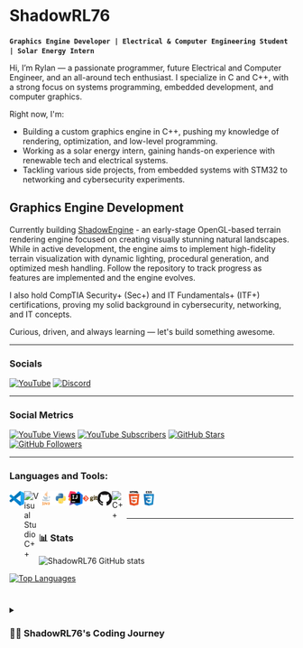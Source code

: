 # ShadowRL76

**`Graphics Engine Developer | Electrical & Computer Engineering Student | Solar Energy Intern`**

Hi, I’m Rylan — a passionate programmer, future Electrical and Computer Engineer, and an all-around tech enthusiast. I specialize in C and C++, with a strong focus on systems programming, embedded development, and computer graphics.

Right now, I'm:
- Building a custom graphics engine in C++, pushing my knowledge of rendering, optimization, and low-level programming.
- Working as a solar energy intern, gaining hands-on experience with renewable tech and electrical systems.
- Tackling various side projects, from embedded systems with STM32 to networking and cybersecurity experiments.

## Graphics Engine Development
Currently building [ShadowEngine](https://github.com/ShadowRL76/ShadowEngine) - an early-stage OpenGL-based terrain rendering engine focused on creating visually stunning natural landscapes. While in active development, the engine aims to implement high-fidelity terrain visualization with dynamic lighting, procedural generation, and optimized mesh handling. Follow the repository to track progress as features are implemented and the engine evolves.

I also hold CompTIA Security+ (Sec+) and IT Fundamentals+ (ITF+) certifications, proving my solid background in cybersecurity, networking, and IT concepts.

Curious, driven, and always learning — let's build something awesome.


---
### Socials

[![YouTube](https://img.shields.io/badge/YouTube-Subscribe-red?style=for-the-badge&logo=youtube)](https://www.youtube.com/channel/UCetCzxQEy0gsbkWNrjp3VRA)
[![Discord](https://img.shields.io/badge/Discord-Join-blue?style=for-the-badge&logo=discord)](-----------)

---

### Social Metrics

[![YouTube Views](https://img.shields.io/youtube/views/UCetCzxQEy0gsbkWNrjp3VRA?label=YouTube%20Views&style=for-the-badge&logo=youtube)](https://www.youtube.com/channel/UCetCzxQEy0gsbkWNrjp3VRA)
[![YouTube Subscribers](https://img.shields.io/youtube/channel/subscribers/UCetCzxQEy0gsbkWNrjp3VRA?label=YouTube%20Subscribers&style=for-the-badge&logo=youtube)](https://www.youtube.com/channel/UCetCzxQEy0gsbkWNrjp3VRA)
[![GitHub Stars](https://img.shields.io/github/stars/ShadowRL76/YourRepository?style=for-the-badge&logo=github)](https://github.com/ShadowRL76)
[![GitHub Followers](https://img.shields.io/github/followers/ShadowRL76?style=for-the-badge&logo=github)](https://github.com/ShadowRL76)

---

### Languages and Tools:

<img align="left" alt="Visual Studio Code" width="26px" src="https://raw.githubusercontent.com/github/explore/master/topics/visual-studio-code/visual-studio-code.png" />
<img align="left" alt="Visual Studio C++" width="26px" src="https://img.icons8.com/color/48/000000/visual-studio.png" />
<img align="left" alt="Java" width="26px" src="https://raw.githubusercontent.com/github/explore/master/topics/java/java.png" />
<img align="left" alt="Python" width="26px" src="https://raw.githubusercontent.com/github/explore/master/topics/python/python.png" />
<img align="left" alt="IntelliJ IDEA" width="26px" src="https://raw.githubusercontent.com/github/explore/master/topics/intellij-idea/intellij-idea.png" />
<img align="left" alt="Git" width="26px" src="https://raw.githubusercontent.com/github/explore/master/topics/git/git.png" />
<img align="left" alt="GitHub" width="26px" src="https://raw.githubusercontent.com/github/explore/master/topics/github/github.png" />
<img align="left" alt="C++" width="26px" src="https://raw.githubusercontent.com/isocpp/logos/master/cpp_logo.png" />
<img align="left" alt="HTML5" width="26px" src="https://raw.githubusercontent.com/github/explore/master/topics/html/html.png" />
<img align="left" alt="CSS3" width="26px" src="https://raw.githubusercontent.com/github/explore/master/topics/css/css.png" />


<br />
<br />


---

### 📊 Stats

<p>
   <img src="https://github-readme-stats.vercel.app/api?username=ShadowRL76&show_icons=true&theme=gruvbox" alt="ShadowRL76 GitHub stats">
</p>

<p>
   <a href="https://github.com/ShadowRL76">
      <img src="https://github-readme-stats.vercel.app/api/top-langs/?username=ShadowRL76&layout=compact&theme=dark" alt="Top Languages">
   </a>
</p>

#

<details>
 <summary><h3>👨‍💻 ShadowRL76's Coding Journey</h3></summary>
   Working on it
